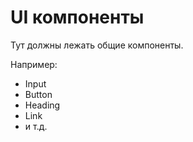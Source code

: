 # UI компоненты

Тут должны лежать общие компоненты.

Например:

- Input
- Button
- Heading
- Link
- и т.д.
